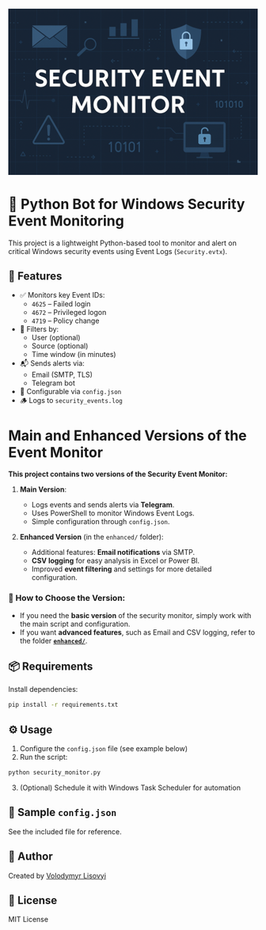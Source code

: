 ![Banner](images/banner.png)
# 🐍 Python Bot for Windows Security Event Monitoring

This project is a lightweight Python-based tool to monitor and alert on critical Windows security events using Event Logs (`Security.evtx`).

## 🔐 Features

- ✅ Monitors key Event IDs:  
  - `4625` – Failed login  
  - `4672` – Privileged logon  
  - `4719` – Policy change
- 🔎 Filters by:
  - User (optional)
  - Source (optional)
  - Time window (in minutes)
- 📬 Sends alerts via:
  - Email (SMTP, TLS)
  - Telegram bot
- 🧠 Configurable via `config.json`
- 🪵 Logs to `security_events.log`

# Main and Enhanced Versions of the Event Monitor

**This project contains two versions of the Security Event Monitor:**

1. **Main Version**:
   - Logs events and sends alerts via **Telegram**.
   - Uses PowerShell to monitor Windows Event Logs.
   - Simple configuration through `config.json`.

2. **Enhanced Version** (in the `enhanced/` folder):
   - Additional features: **Email notifications** via SMTP.
   - **CSV logging** for easy analysis in Excel or Power BI.
   - Improved **event filtering** and settings for more detailed configuration.

### 📂 How to Choose the Version:
- If you need the **basic version** of the security monitor, simply work with the main script and configuration.
- If you want **advanced features**, such as Email and CSV logging, refer to the folder [**`enhanced/`**](./enhanced/README.md).

## 📦 Requirements

Install dependencies:
```bash
pip install -r requirements.txt
```

## ⚙️ Usage

1. Configure the `config.json` file (see example below)
2. Run the script:
```bash
python security_monitor.py
```

3. (Optional) Schedule it with Windows Task Scheduler for automation

## 🧾 Sample `config.json`

See the included file for reference.

## 👤 Author

Created by [Volodymyr Lisovyi](https://www.linkedin.com/in/volodymyr-lisovyi-66447649/)

## 📄 License

MIT License



